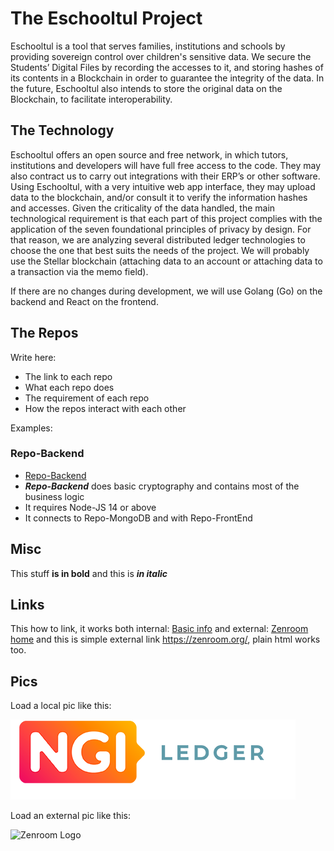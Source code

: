 # The Eschooltul Project

Eschooltul is a tool that serves families, institutions and schools by providing sovereign control over children's sensitive data.
We secure the Students’ Digital Files by recording the accesses to it, and storing hashes of its contents in a Blockchain in order to guarantee the integrity of the data. In the future, Eschooltul also intends to store the original data on the Blockchain, to facilitate interoperability.


## The Technology

Eschooltul offers an open source and free network, in which tutors, institutions and developers will have full free access to the code. They may also contract us to carry out integrations with their ERP’s or other software. Using Eschooltul, with a very intuitive web app interface, they may upload data to the blockchain, and/or consult it to verify the information hashes and accesses.
Given the criticality of the data handled, the main technological requirement is that each part of this project complies with the application of the seven foundational principles of privacy by design. 
For that reason, we are analyzing several distributed ledger technologies to choose the one that best suits the needs of the project. We will probably use the Stellar blockchain (attaching data to an account or attaching data to a transaction via the memo field).

If there are no changes during development, we will use Golang (Go) on the backend and React on the frontend.

## The Repos

Write here:  
 - The link to each repo
 - What each repo does 
 - The requirement of each repo
 - How the repos interact with each other

Examples: 

###  Repo-Backend
 - [Repo-Backend](https://github.com/deCODEproject/zenroom)
 - ***Repo-Backend*** does basic cryptography and contains most of the business logic
 - It requires Node-JS 14 or above
 - It connects to Repo-MongoDB and with Repo-FrontEnd
 

## Misc

This stuff  **is in bold** and this is ***in italic*** 

## Links


This how to link, it works both internal: [Basic info](/general/basic.md "The Basic info") and external: [Zenroom home](https://zenroom.org/) and this is simple external link  <https://zenroom.org/>, plain html works too.


## Pics 

Load a local pic like this: 

![Ledger Logo](../media/general/LedgerLogo.png)

Load an external pic like this: 

![Zenroom Logo](https://zenroom.org/wp-content/uploads/2019/11/zenroom-1024x205.png)

